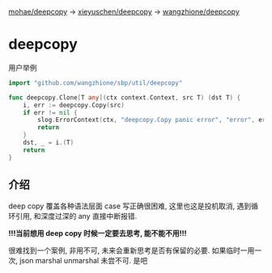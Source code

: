
[mohae/deepcopy](https://github.com/mohae/deepcopy) -> [xieyuschen/deepcopy](https://github.com/xieyuschen/deepcopy) -> [wangzhione/deepcopy](https://github.com/wangzhione/sbp/tree/master/util/deepcopy)

# deepcopy

用户举例

```Go
import "github.com/wangzhione/sbp/util/deepcopy"

func deepcopy.Clone[T any](ctx context.Context, src T) (dst T) {
	i, err := deepcopy.Copy(src)
	if err != nil {
		slog.ErrorContext(ctx, "deepcopy.Copy panic error", "error", err, "src", src)
		return
	}
	dst, _ = i.(T)
	return
}
```

## 介绍 

deep copy 覆盖各种语法层面 case 写正确很困难, 这里也这是投机取消, 遇到循环引用, 和深度过深的 any 直接中断报错. 

**!!!当前想用 deep copy 时候一定要去思考, 能不能不用!!!**

很难找到一个案例, 非用不可, 未来会重新思考是否有保留的必要. 如果临时一用一次, json marshal unmarshal 未尝不可. 是吧
